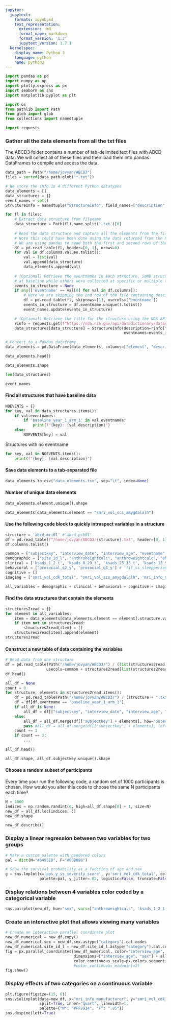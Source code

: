 ```yaml
---
jupyter:
  jupytext:
    formats: ipynb,md
    text_representation:
      extension: .md
      format_name: markdown
      format_version: '1.2'
      jupytext_version: 1.7.1
  kernelspec:
    display_name: Python 3
    language: python
    name: python3
---
```


```python
import pandas as pd
import numpy as np
import plotly.express as px
import seaborn as sns
import matplotlib.pyplot as plt

import os
from pathlib import Path
from glob import glob
from collections import namedtuple

import requests
```

### Gather all the data elements from all the txt files

The ABCD3 folder contains a number of tab-delimited text files with ABCD data.
We will collect all of these files and then load them into pandas DataFrames
to compile and access the data.

```python
data_path = Path("/home/jovyan/ABCD3")
files = sorted(data_path.glob("*.txt"))
```

```python
# We store the info in 4 different Python datatypes
data_elements = []
data_structures = {}
event_names = set()
StructureInfo = namedtuple("StructureInfo", field_names=["description", "eventnames"])

for fl in files:
    # Extract data structure from filename
    data_structure = Path(fl).name.split('.txt')[0]
    
    # Read the data structure and capture all the elements from the file
    # Note this could have been done using the data returned from the NDA API
    # We are using pandas to read both the first and second rows of the file as the header
    df = pd.read_table(fl, header=[0, 1], nrows=0)
    for val in df.columns.values.tolist():
        val = list(val)
        val.append(data_structure)
        data_elements.append(val)
    
    # (Optional) Retrieve the eventnames in each structure. Some structures were only collected
    # at baseline while others were collected at specific or multiple timepoints
    events_in_structure = None
    if any(['eventname' == val[0] for val in df.columns]):
        # Here we are skipping the 2nd row of the file containing desciption using skiprows
        df = pd.read_table(fl, skiprows=[1], usecols=['eventname'])
        events_in_structure = df.eventname.unique().tolist()
        event_names.update(events_in_structure)

    # (Optional) Retrieve the title for the structure using the NDA API
    rinfo = requests.get(f"https://nda.nih.gov/api/datadictionary/datastructure/{data_structure}").json()
    data_structures[data_structure] = StructureInfo(description=rinfo["title"] if "title" in rinfo else None,
                                                    eventnames=events_in_structure)

# Convert to a Pandas dataframe
data_elements = pd.DataFrame(data_elements, columns=["element", "description", "structure"])
```

```python
data_elements.head()
```

```python
data_elements.shape
```

```python
len(data_structures)
```

```python
event_names
```

#### Find all structures that have baseline data

```python
NOEVENTS = {}
for key, val in data_structures.items():
    if val.eventnames:
        if 'baseline_year_1_arm_1' in val.eventnames:
            print(f"{key}: {val.description}")
    else:
        NOEVENTS[key] = val
```

Structures with no eventname

```python
for key, val in NOEVENTS.items():
    print(f"{key}: {val.description}")
```

#### Save data elements to a tab-separated file

```python
data_elements.to_csv("data_elements.tsv", sep="\t", index=None)
```

#### Number of unique data elements

```python
data_elements.element.unique().shape
```

```python
data_elements[data_elements.element == "smri_vol_scs_amygdalalh"]
```

#### Use the following code block to quickly introspect variables in a structure

```python
structure = 'abcd_mri01' #'abcd_psb01'
df = pd.read_table(f"/home/jovyan/ABCD3/{structure}.txt", header=[0, 1], nrows=0)
df.columns.tolist()
```

```python
common = ["subjectkey", "interview_date", "interview_age", "eventname", "sex"]
demographic = ["site_id_l", "anthroheightcalc", "anthroweightcalc", "ehi_y_ss_scoreb", 'neighborhood_crime_y', 'snellen_aid_y']
clinical = ['ksads_1_2_t', 'ksads_8_29_t', 'ksads_25_33_t', 'ksads_13_929_t', 'pps_y_ss_severity_score']
behavioral = ['prosocial_q2_y', 'prosocial_q3_y'] # 'fit_ss_sleepperiod_minutes', 'fit_ss_avg_hr_deep',
cognitive = []
imaging = ["smri_vol_cdk_total", "smri_vol_scs_amygdalalh", 'mri_info_manufacturer',]

all_variables = demographic + clinical + behavioral + cognitive + imaging
```

#### Find the data structures that contain the elements

```python
structures2read = {}
for element in all_variables:
    item = data_elements[data_elements.element == element].structure.values[0]
    if item not in structures2read:
        structures2read[item] = []
    structures2read[item].append(element)
structures2read
```

#### Construct a new table of data containing the variables

```python
# Read data from one structure
df = pd.read_table(Path("/home/jovyan/ABCD3/") / (list(structures2read)[0] + ".txt"), skiprows=[1], low_memory=False,
                  usecols=common + structures2read[list(structures2read)[0]])
df.head()
```

```python
all_df = None
count = 0
for structure, elements in structures2read.items():
    df = pd.read_table(Path("/home/jovyan/ABCD3/") / (structure + ".txt"), skiprows=[1], low_memory=False, usecols=common + elements)
    df = df[df.eventname == 'baseline_year_1_arm_1']
    if all_df is None:
        all_df = df[["subjectkey", "interview_date", "interview_age", "sex"] + elements]
    else:
        all_df = all_df.merge(df[['subjectkey'] + elements], how='outer')
        pass #all_df = all_df.merge(df[['subjectkey'] + elements], left_on='subjectkey', right_on='subjectkey')
    count += 1
    if count == 3:
        ...
```

```python
all_df.head()
```

```python
all_df.shape, all_df.subjectkey.unique().shape
```

#### Choose a random subset of participants

Every time your run the following code, a random set of 1000 participants is chosen. How would you alter this code to choose the same N participants each time?

```python
N = 1000
indices = np.random.randint(0, high=all_df.shape[0] + 1, size=N)
new_df = all_df.loc[indices, :]
new_df.shape
```

```python
new_df.describe()
```

### Display a linear regression between two variables for two groups

```python
# Make a custom palette with gendered colors
pal = dict(M="#6495ED", F="#F08080")

# Show the survival probability as a function of age and sex
g = sns.lmplot(x='pps_y_ss_severity_score', y='smri_vol_cdk_total', col="sex", hue="sex", data=new_df,
               palette=pal, y_jitter=.02, logistic=False, truncate=False)
```

### Display relations between 4 variables color coded by a categorical variable

```python
sns.pairplot(new_df, hue="sex", vars=["anthroweightcalc", 'ksads_1_2_t', 'prosocial_q2_y', "smri_vol_scs_amygdalalh"]);
```

### Create an interactive plot that allows viewing many variables

```python
# Create an interactive parallel coordinate plot
new_df_numerical = new_df.copy()
new_df_numerical.sex = new_df.sex.astype("category").cat.codes
new_df_numerical.site_id_l = new_df.site_id_l.astype("category").cat.codes
fig = px.parallel_coordinates(new_df_numerical, color="interview_age", 
                              dimensions=["interview_age", "sex"] + all_variables,
                              color_continuous_scale=px.colors.sequential.Agsunset,)
                              #color_continuous_midpoint=2)
fig.show()
```

### Display effects of two categories on a continuous variable

```python
plt.figure(figsize=(15, 6))
sns.violinplot(data=new_df, x="mri_info_manufacturer", y="smri_vol_cdk_total", hue="sex",
               split=True, inner="quart", linewidth=1,
               palette={"M": "#FF9914", "F": ".85"})
sns.despine(left=True)
```

```python

```
